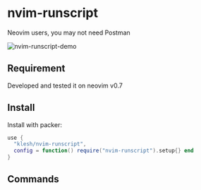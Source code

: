 # nvim-runscript
Neovim users, you may not need Postman

![nvim-runscript-demo](https://user-images.githubusercontent.com/61080/180636076-8dcc9a6f-b329-4729-aae1-e27c2fa7b3d5.gif)


## Requirement

Developed and tested it on neovim v0.7


## Install


Install with packer:
```lua
use {
  "klesh/nvim-runscript",
  config = function() require("nvim-runscript").setup{} end
}
```


## Commands

